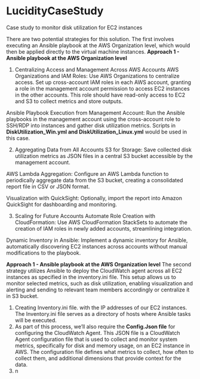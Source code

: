# LucidityCaseStudy
Case study to monitor disk utilization for EC2 instances

There are two potential strategies for this solution. 
The first involves executing an Ansible playbook at the AWS Organization level, which would then be applied directly to the virtual machine instances.
**Approach 1 - Ansible playbook at the AWS Organization level**
1. Centralizing Access and Management Across AWS Accounts
AWS Organizations and IAM Roles: Use AWS Organizations to centralize access. Set up cross-account IAM roles in each AWS account, granting a role in the management account permission to access EC2 instances in the other accounts. This role should have read-only access to EC2 and S3 to collect metrics and store outputs.

Ansible Playbook Execution from Management Account: Run the Ansible playbooks in the management account using the cross-account role to SSH/RDP into instances and gather disk utilization metrics. Scripts in **DiskUtilization_Win.yml and DiskUtilization_Linux.yml** would be used in this case.

2. Aggregating Data from All Accounts
S3 for Storage: Save collected disk utilization metrics as JSON files in a central S3 bucket accessible by the management account.

AWS Lambda Aggregation: Configure an AWS Lambda function to periodically aggregate data from the S3 bucket, creating a consolidated report file in CSV or JSON format.

Visualization with QuickSight: Optionally, import the report into Amazon QuickSight for dashboarding and monitoring.

3. Scaling for Future Accounts
Automate Role Creation with CloudFormation: Use AWS CloudFormation StackSets to automate the creation of IAM roles in newly added accounts, streamlining integration.

Dynamic Inventory in Ansible: Implement a dynamic inventory for Ansible, automatically discovering EC2 instances across accounts without manual modifications to the playbook.

**Approach 1 - Ansible playbook at the AWS Organization level**
The second strategy utilizes Ansible to deploy the CloudWatch agent across all EC2 instances as specified in the inventory.ini file. This setup allows us to monitor selected metrics, such as disk utilization, enabling visualization and alerting and sending to relevant team members accordingly or centralize it in S3 bucket.
1. Creating Inventory.ini file. with the IP addresses of our EC2 instances. The Inventory.ini file serves as a directory of hosts where Ansible tasks will be executed.
2. As part of this process, we’ll also require the **Config.Json file** for configuring the CloudWatch Agent. This JSON file is a CloudWatch Agent configuration file that is used to collect and monitor system metrics, specifically for disk and memory usage, on an EC2 instance in AWS. The configuration file defines what metrics to collect, how often to collect them, and additional dimensions that provide context for the data.
3. n
